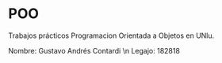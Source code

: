 # POO
Trabajos prácticos Programacion Orientada a Objetos en UNlu.

Nombre: Gustavo Andrés Contardi \n
Legajo: 182818
